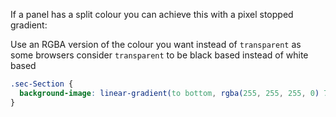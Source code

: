 If a panel has a split colour you can achieve this with a pixel stopped gradient:

Use an RGBA version of the colour you want instead of `transparent` as some browsers consider `transparent` to be black based instead of white based

```css
.sec-Section {
  background-image: linear-gradient(to bottom, rgba(255, 255, 255, 0) 768px, #fff 768px, #fff 100%);
}
```

